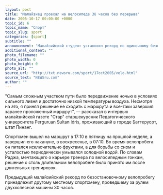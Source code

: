 ```yaml
---
layout: post
title: "Малайзиец проехал на велосипеде 38 часов без перерыва"
date: 2005-10-17 00:00:00 +0000
topic_id: 6
topic_name: "Спорт"
topic_slug: sport
categories: [sport]
subtitle: ""
announcement: "Малайзийский студент установил рекорд по одиночному безостановочному велопробегу, проехав заранее намеченный маршрут в течение 38 часов без перерыва на сон и принятие пищи. Достижение 21-летнего Элвина Раджи, подтвержденное преподавателями университета, занесено в национальную Книгу рекордов, сообщает РИА \"Новости\"."
additional_content: ""
photo_filename: ""
photo_width: 0
photo_height: 0
photo_alt: ""
source_url: "http://txt.newsru.com/sport/17oct2005/velo.html"
source_text: "NEWSru.com"
author: ""
---
```

"Самым сложным участком пути было передвижение ночью в условиях сильного ливня и достаточно низкой температуры воздуха. Несмотря на это, я принял решение не сходить с маршрута и все-таки завершил заранее проложенный маршрут", &mdash; рассказал в интервью малайзийской газете "Стар" старшекурсник Педагогического университета Perguruan Sultan Idris, проживающий в городе Баттеруорт, штат Пинанг.

Спортсмен вышел на маршрут в 17:10 в пятницу на прошлой неделе, а завершил его накануне, в воскресенье, в 07:10. Во время велопробега он питался исключительно фруктами, а для борьбы со сном и усталостью периодически умывался холодной водой. По словам Раджа, мечтающего о карьере тренера по велосипедным гонкам, решение о столь длительном велопробеге было принято им после длительных тренировок.

Предыдущий малайзийский рекорд по безостановочному велопробегу принадлежит другому местному спортсмену, проведшему за рулем двухколесной машины 30 часов.
